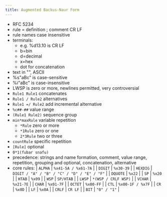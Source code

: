 ```yaml
---
title: Augmented Backus-Naur Form
---
```


- RFC 5234
- rule = definition ; comment CR LF
- rule names case insensitive
- terminals:
  - e.g. %d13.10 is CR LF
  - b=bin
  - d=decimal
  - x=hex
  - dot for concatenation
- text in "", ASCII
- %s"aBc" is case-sensitive
- %i"aBc" is case-insensitive
- LWSP is zero or more, newlines permitted, very controversial
- `Rule1 Rule1` concatenates
- `Rule1 / Rule2` alternatives
- `Rule1 =/ Rule2` add incremental alternative
- `%c##-##` value range
- `(Rule1 Rule2)` sequence group
- `min*maxRule` variable repetition
  - `*Rule` zero or more
  - `*1Rule` zero or one
  - `2*3Rule` two or three
- `countRule` specific repetition
- `[Rule]` optional
- `0*1(fubar snafu)`
- precedence: strings and name formation, comment, value range, repetition, grouping and optional, concatenation, alternative
- core rules:
  | `ALPHA`  | `%x41-5A / %x61-7A`                         |
  | `DIGIT`  | `%x30-39`                                   |
  | `HEXDIG` | `DIGIT / "A" / "B" / "C" / "D" / "E" / "F"` |
  | `DQUOTE` | `%x22`                                      |
  | `SP`     | `%x20`                                      |
  | `HTAB`   | `%x09`                                      |
  | `WSP`    | `SP/HTAB`                                   |
  | `LWSP`   | `*(WSP / CRLF WSP)`                         |
  | `VCHAR`  | `%x21-7E`                                   |
  | `CHAR`   | `%x01-7F`                                   |
  | `OCTET`  | `%x00-FF`                                   |
  | `CTL`    | `%x00-1F / %x7F`                            |
  | `CR`     | `%x0D`                                      |
  | `LF`     | `%x0A`                                      |
  | `CRLF`   | `CR LF`                                     |
  | `BIT`    | `"0" / "1"`                                 |
